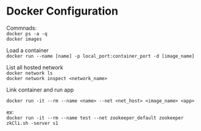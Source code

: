 # Docker Configuration  

Commnads:  
`docker ps -a -q`  
`docker images`   


Load a container  
`docker run --name [name] -p local_port:container_port -d [image_name]`  

List all hosted network   
`docker network ls`  
`docker network inspect <network_name>`  

Link container and run app  

`docker run -it --rm --name <name> --net <net_host> <image_name> <app>`  

ex:  
`docker run -it --rm --name test --net zookeeper_default zookeeper zkCli.sh -server s1`  








